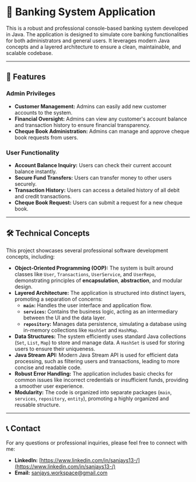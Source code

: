# 🏦 Banking System Application

This is a robust and professional console-based banking system developed in Java. The application is designed to simulate core banking functionalities for both administrators and general users. It leverages modern Java concepts and a layered architecture to ensure a clean, maintainable, and scalable codebase.

---

## 🚀 Features

### Admin Privileges
- **Customer Management:** Admins can easily add new customer accounts to the system.
- **Financial Oversight:** Admins can view any customer's account balance and transaction history to ensure financial transparency.
- **Cheque Book Administration:** Admins can manage and approve cheque book requests from users.

### User Functionality
- **Account Balance Inquiry:** Users can check their current account balance instantly.
- **Secure Fund Transfers:** Users can transfer money to other users securely.
- **Transaction History:** Users can access a detailed history of all debit and credit transactions.
- **Cheque Book Request:** Users can submit a request for a new cheque book.

---

## 🛠️ Technical Concepts

This project showcases several professional software development concepts, including:

- **Object-Oriented Programming (OOP):** The system is built around classes like `User`, `Transactions`, `UserService`, and `UserRepo`, demonstrating principles of **encapsulation**, **abstraction**, and modular design.
- **Layered Architecture:** The application is structured into distinct layers, promoting a separation of concerns:
    - **`main`:** Handles the user interface and application flow.
    - **`services`:** Contains the business logic, acting as an intermediary between the UI and the data layer.
    - **`repository`:** Manages data persistence, simulating a database using in-memory collections like `HashSet` and `HashMap`.
- **Data Structures:** The system efficiently uses standard Java collections (`Set`, `List`, `Map`) to store and manage data. A `HashSet` is used for storing users to ensure their uniqueness.
- **Java Stream API:** Modern Java Stream API is used for efficient data processing, such as filtering users and transactions, leading to more concise and readable code.
- **Robust Error Handling:** The application includes basic checks for common issues like incorrect credentials or insufficient funds, providing a smoother user experience.
- **Modularity:** The code is organized into separate packages (`main`, `services`, `repository`, `entity`), promoting a highly organized and reusable structure.

---


## 📞 Contact

For any questions or professional inquiries, please feel free to connect with me:

- **LinkedIn:** [https://www.linkedin.com/in/sanjays13-/](https://www.linkedin.com/in/sanjays13-/)
- **Email:** sanjays.workspace@gmail.com
